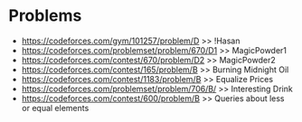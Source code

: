 # Problems
- https://codeforces.com/gym/101257/problem/D  >> !Hasan
- https://codeforces.com/problemset/problem/670/D1 >> MagicPowder1
- https://codeforces.com/contest/670/problem/D2 >> MagicPowder2
- https://codeforces.com/contest/165/problem/B >> Burning Midnight Oil
- https://codeforces.com/contest/1183/problem/B >> Equalize Prices
- https://codeforces.com/problemset/problem/706/B/ >> Interesting Drink
- https://codeforces.com/contest/600/problem/B >> Queries about less or equal elements
